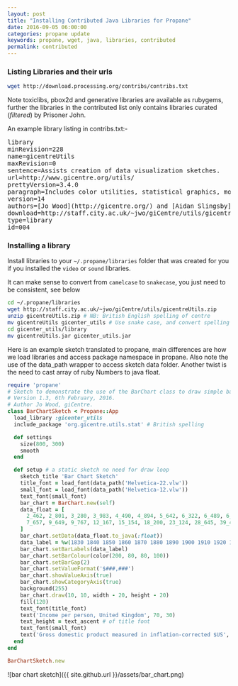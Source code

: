 ```yaml
---
layout: post
title: "Installing Contributed Java Libraries for Propane"
date: 2016-09-05 06:00:00
categories: propane update
keywords: propane, wget, java, libraries, contributed
permalink: contributed
---
```

### Listing Libraries and their urls ###
```bash
wget http://download.processing.org/contribs/contribs.txt
```
Note toxiclibs, pbox2d  and generative libraries are available as rubygems, further the libraries in the contributed list only contains libraries curated (_filtered_) by Prisoner John.

An example library listing in contribs.txt:-

<pre>
library
minRevision=228
name=gicentreUtils
maxRevision=0
sentence=Assists creation of data visualization sketches.
url=http://www.gicentre.org/utils/
prettyVersion=3.4.0
paragraph=Includes color utilities, statistical graphics, morphing classes, spatial utilities and map projections, force-directed layouts and text input/output. Together these make the task of creating data visualization sketches much faster by providing code for commonly repeated tasks such as zooming in and out of a sketch, setting up color tables etc. For documentation and examples, see the [gicentreUtils pages](http://www.gicentre.org/utils/).
version=14
authors=[Jo Wood](http://gicentre.org/) and [Aidan Slingsby](http://gicentre.org/)
download=http://staff.city.ac.uk/~jwo/giCentre/utils/gicentreUtils.zip
type=library
id=004
</pre>

### Installing a library ###

Install libraries to your `~/.propane/libraries` folder that was created for you if you installed the `video` or `sound` libraries.

It can make sense to convert from `camelcase` to `snakecase`, you just need to be consistent, see below

```bash
cd ~/.propane/libraries
wget http://staff.city.ac.uk/~jwo/giCentre/utils/gicentreUtils.zip
unzip gicentreUtils.zip # NB: British English spelling of centre
mv gicentreUtils gicenter_utils # Use snake case, and convert spelling
cd gicenter_utils/library
mv gicentreUtils.jar gicenter_utils.jar
```
Here is an example sketch translated to propane, main differences are how we load libraries and access package namespace in propane. Also note the use of the data_path wrapper to access sketch data folder. Another twist is the need to cast array of ruby Numbers to java float.
```ruby
require 'propane'
# Sketch to demonstrate the use of the BarChart class to draw simple bar charts.
# Version 1.3, 6th February, 2016.
# Author Jo Wood, giCentre.
class BarChartSketch < Propane::App
  load_library :gicenter_utils
  include_package 'org.gicentre.utils.stat' # British spelling

  def settings
    size(800, 300)
    smooth
  end

  def setup # a static sketch no need for draw loop
    sketch_title 'Bar Chart Sketch'
    title_font = load_font(data_path('Helvetica-22.vlw'))
    small_font = load_font(data_path('Helvetica-12.vlw'))
    text_font(small_font)
    bar_chart = BarChart.new(self)
    data_float = [
      2_462, 2_801, 3_280, 3_983, 4_490, 4_894, 5_642, 6_322, 6_489, 6_401,
      7_657, 9_649, 9_767, 12_167, 15_154, 18_200, 23_124, 28_645, 39_471
    ]
    bar_chart.setData(data_float.to_java(:float))
    data_label = %w(1830 1840 1850 1860 1870 1880 1890 1900 1910 1920 1930 1940 1950 1960 1970 1980 1990 2000 2010)
    bar_chart.setBarLabels(data_label)
    bar_chart.setBarColour(color(200, 80, 80, 100))
    bar_chart.setBarGap(2)
    bar_chart.setValueFormat('$###,###')
    bar_chart.showValueAxis(true)
    bar_chart.showCategoryAxis(true)
    background(255)
    bar_chart.draw(10, 10, width - 20, height - 20)
    fill(120)
    text_font(title_font)
    text('Income per person, United Kingdom', 70, 30)
    text_height = text_ascent # of title font
    text_font(small_font)
    text('Gross domestic product measured in inflation-corrected $US', 70, 30 + text_height)
  end
end

BarChartSketch.new
```

![bar chart sketch]({{ site.github.url }}/assets/bar_chart.png)
